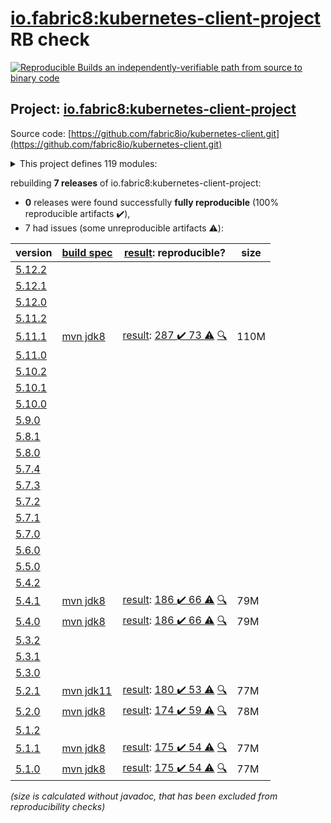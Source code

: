 [io.fabric8:kubernetes-client-project](https://search.maven.org/artifact/io.fabric8/kubernetes-client-project/) RB check
=======

[![Reproducible Builds](https://reproducible-builds.org/images/logos/rb.svg) an independently-verifiable path from source to binary code](https://reproducible-builds.org/)

## Project: [io.fabric8:kubernetes-client-project](https://search.maven.org/artifact/io.fabric8/kubernetes-client-project/)

Source code: [https://github.com/fabric8io/kubernetes-client.git](https://github.com/fabric8io/kubernetes-client.git)

<details><summary>This project defines 119 modules:</summary>

* [io.fabric8.kubernetes:karaf](https://search.maven.org/artifact/io.fabric8.kubernetes/karaf/)
* [io.fabric8.kubernetes:kubernetes-karaf](https://search.maven.org/artifact/io.fabric8.kubernetes/kubernetes-karaf/)
* [io.fabric8.kubernetes:kubernetes-karaf-itests](https://search.maven.org/artifact/io.fabric8.kubernetes/kubernetes-karaf-itests/)
* [io.fabric8.kubernetes:platforms](https://search.maven.org/artifact/io.fabric8.kubernetes/platforms/)
* [io.fabric8:camel-k-client](https://search.maven.org/artifact/io.fabric8/camel-k-client/)
* [io.fabric8:camel-k-extension-pom](https://search.maven.org/artifact/io.fabric8/camel-k-extension-pom/)
* [io.fabric8:camel-k-mock](https://search.maven.org/artifact/io.fabric8/camel-k-mock/)
* [io.fabric8:camel-k-model-v1](https://search.maven.org/artifact/io.fabric8/camel-k-model-v1/)
* [io.fabric8:camel-k-model-v1alpha1](https://search.maven.org/artifact/io.fabric8/camel-k-model-v1alpha1/)
* [io.fabric8:camel-k-tests](https://search.maven.org/artifact/io.fabric8/camel-k-tests/)
* [io.fabric8:certmanager-client](https://search.maven.org/artifact/io.fabric8/certmanager-client/)
* [io.fabric8:certmanager-examples](https://search.maven.org/artifact/io.fabric8/certmanager-examples/)
* [io.fabric8:certmanager-extension-pom](https://search.maven.org/artifact/io.fabric8/certmanager-extension-pom/)
* [io.fabric8:certmanager-model-v1](https://search.maven.org/artifact/io.fabric8/certmanager-model-v1/)
* [io.fabric8:certmanager-model-v1alpha2](https://search.maven.org/artifact/io.fabric8/certmanager-model-v1alpha2/)
* [io.fabric8:certmanager-model-v1alpha3](https://search.maven.org/artifact/io.fabric8/certmanager-model-v1alpha3/)
* [io.fabric8:certmanager-model-v1beta1](https://search.maven.org/artifact/io.fabric8/certmanager-model-v1beta1/)
* [io.fabric8:certmanager-server-mock](https://search.maven.org/artifact/io.fabric8/certmanager-server-mock/)
* [io.fabric8:certmanager-tests](https://search.maven.org/artifact/io.fabric8/certmanager-tests/)
* [io.fabric8:chaosmesh](https://search.maven.org/artifact/io.fabric8/chaosmesh/)
* [io.fabric8:chaosmesh-client](https://search.maven.org/artifact/io.fabric8/chaosmesh-client/)
* [io.fabric8:chaosmesh-examples](https://search.maven.org/artifact/io.fabric8/chaosmesh-examples/)
* [io.fabric8:chaosmesh-model](https://search.maven.org/artifact/io.fabric8/chaosmesh-model/)
* [io.fabric8:chaosmesh-server-mock](https://search.maven.org/artifact/io.fabric8/chaosmesh-server-mock/)
* [io.fabric8:chaosmesh-tests](https://search.maven.org/artifact/io.fabric8/chaosmesh-tests/)
* [io.fabric8:crd-generator](https://search.maven.org/artifact/io.fabric8/crd-generator/)
* [io.fabric8:crd-generator-api](https://search.maven.org/artifact/io.fabric8/crd-generator-api/)
* [io.fabric8:crd-generator-apt](https://search.maven.org/artifact/io.fabric8/crd-generator-apt/)
* [io.fabric8:crd-generator-parent](https://search.maven.org/artifact/io.fabric8/crd-generator-parent/)
* [io.fabric8:istio-client](https://search.maven.org/artifact/io.fabric8/istio-client/)
* [io.fabric8:istio-examples](https://search.maven.org/artifact/io.fabric8/istio-examples/)
* [io.fabric8:istio-extension-pom](https://search.maven.org/artifact/io.fabric8/istio-extension-pom/)
* [io.fabric8:istio-model-v1alpha3](https://search.maven.org/artifact/io.fabric8/istio-model-v1alpha3/)
* [io.fabric8:istio-model-v1beta1](https://search.maven.org/artifact/io.fabric8/istio-model-v1beta1/)
* [io.fabric8:istio-server-mock](https://search.maven.org/artifact/io.fabric8/istio-server-mock/)
* [io.fabric8:istio-tests](https://search.maven.org/artifact/io.fabric8/istio-tests/)
* [io.fabric8:knative-client](https://search.maven.org/artifact/io.fabric8/knative-client/)
* [io.fabric8:knative-examples](https://search.maven.org/artifact/io.fabric8/knative-examples/)
* [io.fabric8:knative-extension-pom](https://search.maven.org/artifact/io.fabric8/knative-extension-pom/)
* [io.fabric8:knative-mock](https://search.maven.org/artifact/io.fabric8/knative-mock/)
* [io.fabric8:knative-model](https://search.maven.org/artifact/io.fabric8/knative-model/)
* [io.fabric8:knative-tests](https://search.maven.org/artifact/io.fabric8/knative-tests/)
* [io.fabric8:kubernetes-client](https://search.maven.org/artifact/io.fabric8/kubernetes-client/)
* [io.fabric8:kubernetes-client-project](https://search.maven.org/artifact/io.fabric8/kubernetes-client-project/)
* [io.fabric8:kubernetes-examples](https://search.maven.org/artifact/io.fabric8/kubernetes-examples/)
* [io.fabric8:kubernetes-extensions](https://search.maven.org/artifact/io.fabric8/kubernetes-extensions/)
* [io.fabric8:kubernetes-model](https://search.maven.org/artifact/io.fabric8/kubernetes-model/)
* [io.fabric8:kubernetes-model-admissionregistration](https://search.maven.org/artifact/io.fabric8/kubernetes-model-admissionregistration/)
* [io.fabric8:kubernetes-model-apiextensions](https://search.maven.org/artifact/io.fabric8/kubernetes-model-apiextensions/)
* [io.fabric8:kubernetes-model-apps](https://search.maven.org/artifact/io.fabric8/kubernetes-model-apps/)
* [io.fabric8:kubernetes-model-autoscaling](https://search.maven.org/artifact/io.fabric8/kubernetes-model-autoscaling/)
* [io.fabric8:kubernetes-model-batch](https://search.maven.org/artifact/io.fabric8/kubernetes-model-batch/)
* [io.fabric8:kubernetes-model-certificates](https://search.maven.org/artifact/io.fabric8/kubernetes-model-certificates/)
* [io.fabric8:kubernetes-model-common](https://search.maven.org/artifact/io.fabric8/kubernetes-model-common/)
* [io.fabric8:kubernetes-model-coordination](https://search.maven.org/artifact/io.fabric8/kubernetes-model-coordination/)
* [io.fabric8:kubernetes-model-core](https://search.maven.org/artifact/io.fabric8/kubernetes-model-core/)
* [io.fabric8:kubernetes-model-discovery](https://search.maven.org/artifact/io.fabric8/kubernetes-model-discovery/)
* [io.fabric8:kubernetes-model-events](https://search.maven.org/artifact/io.fabric8/kubernetes-model-events/)
* [io.fabric8:kubernetes-model-extensions](https://search.maven.org/artifact/io.fabric8/kubernetes-model-extensions/)
* [io.fabric8:kubernetes-model-flowcontrol](https://search.maven.org/artifact/io.fabric8/kubernetes-model-flowcontrol/)
* [io.fabric8:kubernetes-model-generator](https://search.maven.org/artifact/io.fabric8/kubernetes-model-generator/)
* [io.fabric8:kubernetes-model-jsonschema2pojo](https://search.maven.org/artifact/io.fabric8/kubernetes-model-jsonschema2pojo/)
* [io.fabric8:kubernetes-model-metrics](https://search.maven.org/artifact/io.fabric8/kubernetes-model-metrics/)
* [io.fabric8:kubernetes-model-networking](https://search.maven.org/artifact/io.fabric8/kubernetes-model-networking/)
* [io.fabric8:kubernetes-model-node](https://search.maven.org/artifact/io.fabric8/kubernetes-model-node/)
* [io.fabric8:kubernetes-model-policy](https://search.maven.org/artifact/io.fabric8/kubernetes-model-policy/)
* [io.fabric8:kubernetes-model-rbac](https://search.maven.org/artifact/io.fabric8/kubernetes-model-rbac/)
* [io.fabric8:kubernetes-model-scheduling](https://search.maven.org/artifact/io.fabric8/kubernetes-model-scheduling/)
* [io.fabric8:kubernetes-model-storageclass](https://search.maven.org/artifact/io.fabric8/kubernetes-model-storageclass/)
* [io.fabric8:kubernetes-openshift-uberjar](https://search.maven.org/artifact/io.fabric8/kubernetes-openshift-uberjar/)
* [io.fabric8:kubernetes-server-mock](https://search.maven.org/artifact/io.fabric8/kubernetes-server-mock/)
* [io.fabric8:kubernetes-test](https://search.maven.org/artifact/io.fabric8/kubernetes-test/)
* [io.fabric8:model-annotator](https://search.maven.org/artifact/io.fabric8/model-annotator/)
* [io.fabric8:openshift-client](https://search.maven.org/artifact/io.fabric8/openshift-client/)
* [io.fabric8:openshift-model](https://search.maven.org/artifact/io.fabric8/openshift-model/)
* [io.fabric8:openshift-model-clusterautoscaling](https://search.maven.org/artifact/io.fabric8/openshift-model-clusterautoscaling/)
* [io.fabric8:openshift-model-console](https://search.maven.org/artifact/io.fabric8/openshift-model-console/)
* [io.fabric8:openshift-model-machine](https://search.maven.org/artifact/io.fabric8/openshift-model-machine/)
* [io.fabric8:openshift-model-machineconfig](https://search.maven.org/artifact/io.fabric8/openshift-model-machineconfig/)
* [io.fabric8:openshift-model-miscellaneous](https://search.maven.org/artifact/io.fabric8/openshift-model-miscellaneous/)
* [io.fabric8:openshift-model-monitoring](https://search.maven.org/artifact/io.fabric8/openshift-model-monitoring/)
* [io.fabric8:openshift-model-operator](https://search.maven.org/artifact/io.fabric8/openshift-model-operator/)
* [io.fabric8:openshift-model-operatorhub](https://search.maven.org/artifact/io.fabric8/openshift-model-operatorhub/)
* [io.fabric8:openshift-model-storageversionmigrator](https://search.maven.org/artifact/io.fabric8/openshift-model-storageversionmigrator/)
* [io.fabric8:openshift-model-tuned](https://search.maven.org/artifact/io.fabric8/openshift-model-tuned/)
* [io.fabric8:openshift-model-whereabouts](https://search.maven.org/artifact/io.fabric8/openshift-model-whereabouts/)
* [io.fabric8:openshift-server-mock](https://search.maven.org/artifact/io.fabric8/openshift-server-mock/)
* [io.fabric8:service-catalog](https://search.maven.org/artifact/io.fabric8/service-catalog/)
* [io.fabric8:service-catalog-examples](https://search.maven.org/artifact/io.fabric8/service-catalog-examples/)
* [io.fabric8:servicecatalog-client](https://search.maven.org/artifact/io.fabric8/servicecatalog-client/)
* [io.fabric8:servicecatalog-model](https://search.maven.org/artifact/io.fabric8/servicecatalog-model/)
* [io.fabric8:servicecatalog-server-mock](https://search.maven.org/artifact/io.fabric8/servicecatalog-server-mock/)
* [io.fabric8:servicecatalog-tests](https://search.maven.org/artifact/io.fabric8/servicecatalog-tests/)
* [io.fabric8:tekton-client](https://search.maven.org/artifact/io.fabric8/tekton-client/)
* [io.fabric8:tekton-examples](https://search.maven.org/artifact/io.fabric8/tekton-examples/)
* [io.fabric8:tekton-extension-pom](https://search.maven.org/artifact/io.fabric8/tekton-extension-pom/)
* [io.fabric8:tekton-mock](https://search.maven.org/artifact/io.fabric8/tekton-mock/)
* [io.fabric8:tekton-model-triggers](https://search.maven.org/artifact/io.fabric8/tekton-model-triggers/)
* [io.fabric8:tekton-model-v1alpha1](https://search.maven.org/artifact/io.fabric8/tekton-model-v1alpha1/)
* [io.fabric8:tekton-model-v1beta1](https://search.maven.org/artifact/io.fabric8/tekton-model-v1beta1/)
* [io.fabric8:tekton-tests](https://search.maven.org/artifact/io.fabric8/tekton-tests/)
* [io.fabric8:verticalpodautoscaler-client](https://search.maven.org/artifact/io.fabric8/verticalpodautoscaler-client/)
* [io.fabric8:verticalpodautoscaler-examples](https://search.maven.org/artifact/io.fabric8/verticalpodautoscaler-examples/)
* [io.fabric8:verticalpodautoscaler-extension-pom](https://search.maven.org/artifact/io.fabric8/verticalpodautoscaler-extension-pom/)
* [io.fabric8:verticalpodautoscaler-model-v1](https://search.maven.org/artifact/io.fabric8/verticalpodautoscaler-model-v1/)
* [io.fabric8:verticalpodautoscaler-server-mock](https://search.maven.org/artifact/io.fabric8/verticalpodautoscaler-server-mock/)
* [io.fabric8:verticalpodautoscaler-tests](https://search.maven.org/artifact/io.fabric8/verticalpodautoscaler-tests/)
* [io.fabric8:volcano-client](https://search.maven.org/artifact/io.fabric8/volcano-client/)
* [io.fabric8:volcano-examples](https://search.maven.org/artifact/io.fabric8/volcano-examples/)
* [io.fabric8:volcano-extension-pom](https://search.maven.org/artifact/io.fabric8/volcano-extension-pom/)
* [io.fabric8:volcano-model-v1beta1](https://search.maven.org/artifact/io.fabric8/volcano-model-v1beta1/)
* [io.fabric8:volcano-server-mock](https://search.maven.org/artifact/io.fabric8/volcano-server-mock/)
* [io.fabric8:volcano-tests](https://search.maven.org/artifact/io.fabric8/volcano-tests/)
* [io.fabric8:volumesnapshot](https://search.maven.org/artifact/io.fabric8/volumesnapshot/)
* [io.fabric8:volumesnapshot-client](https://search.maven.org/artifact/io.fabric8/volumesnapshot-client/)
* [io.fabric8:volumesnapshot-examples](https://search.maven.org/artifact/io.fabric8/volumesnapshot-examples/)
* [io.fabric8:volumesnapshot-model](https://search.maven.org/artifact/io.fabric8/volumesnapshot-model/)
* [io.fabric8:volumesnapshot-server-mock](https://search.maven.org/artifact/io.fabric8/volumesnapshot-server-mock/)
* [io.fabric8:volumesnapshot-tests](https://search.maven.org/artifact/io.fabric8/volumesnapshot-tests/)
</details>

rebuilding **7 releases** of io.fabric8:kubernetes-client-project:
- **0** releases were found successfully **fully reproducible** (100% reproducible artifacts :heavy_check_mark:),
- 7 had issues (some unreproducible artifacts :warning:):

| version | [build spec](/BUILDSPEC.md) | [result](https://reproducible-builds.org/docs/jvm/): reproducible? | size |
| -- | --------- | ------ | -- |
| [5.12.2](https://search.maven.org/artifact/io.fabric8/kubernetes-client-project/5.12.2/pom) | | | |
| [5.12.1](https://search.maven.org/artifact/io.fabric8/kubernetes-client-project/5.12.1/pom) | | | |
| [5.12.0](https://search.maven.org/artifact/io.fabric8/kubernetes-client-project/5.12.0/pom) | | | |
| [5.11.2](https://search.maven.org/artifact/io.fabric8/kubernetes-client-project/5.11.2/pom) | | | |
| [5.11.1](https://search.maven.org/artifact/io.fabric8/kubernetes-client-project/5.11.1/pom) | [mvn jdk8](kubernetes-client-5.11.1.buildspec) | [result](kubernetes-client-project-5.11.1.buildinfo): [287 :heavy_check_mark:  73 :warning:](kubernetes-client-project-5.11.1.buildcompare) [:mag:](kubernetes-client-project-5.11.1.diffoscope) | 110M |
| [5.11.0](https://search.maven.org/artifact/io.fabric8/kubernetes-client-project/5.11.0/pom) | | | |
| [5.10.2](https://search.maven.org/artifact/io.fabric8/kubernetes-client-project/5.10.2/pom) | | | |
| [5.10.1](https://search.maven.org/artifact/io.fabric8/kubernetes-client-project/5.10.1/pom) | | | |
| [5.10.0](https://search.maven.org/artifact/io.fabric8/kubernetes-client-project/5.10.0/pom) | | | |
| [5.9.0](https://search.maven.org/artifact/io.fabric8/kubernetes-client-project/5.9.0/pom) | | | |
| [5.8.1](https://search.maven.org/artifact/io.fabric8/kubernetes-client-project/5.8.1/pom) | | | |
| [5.8.0](https://search.maven.org/artifact/io.fabric8/kubernetes-client-project/5.8.0/pom) | | | |
| [5.7.4](https://search.maven.org/artifact/io.fabric8/kubernetes-client-project/5.7.4/pom) | | | |
| [5.7.3](https://search.maven.org/artifact/io.fabric8/kubernetes-client-project/5.7.3/pom) | | | |
| [5.7.2](https://search.maven.org/artifact/io.fabric8/kubernetes-client-project/5.7.2/pom) | | | |
| [5.7.1](https://search.maven.org/artifact/io.fabric8/kubernetes-client-project/5.7.1/pom) | | | |
| [5.7.0](https://search.maven.org/artifact/io.fabric8/kubernetes-client-project/5.7.0/pom) | | | |
| [5.6.0](https://search.maven.org/artifact/io.fabric8/kubernetes-client-project/5.6.0/pom) | | | |
| [5.5.0](https://search.maven.org/artifact/io.fabric8/kubernetes-client-project/5.5.0/pom) | | | |
| [5.4.2](https://search.maven.org/artifact/io.fabric8/kubernetes-client-project/5.4.2/pom) | | | |
| [5.4.1](https://search.maven.org/artifact/io.fabric8/kubernetes-client-project/5.4.1/pom) | [mvn jdk8](kubernetes-client-5.4.1.buildspec) | [result](kubernetes-client-project-5.4.1.buildinfo): [186 :heavy_check_mark:  66 :warning:](kubernetes-client-project-5.4.1.buildcompare) [:mag:](kubernetes-client-project-5.4.1.diffoscope) | 79M |
| [5.4.0](https://search.maven.org/artifact/io.fabric8/kubernetes-client-project/5.4.0/pom) | [mvn jdk8](kubernetes-client-5.4.0.buildspec) | [result](kubernetes-client-project-5.4.0.buildinfo): [186 :heavy_check_mark:  66 :warning:](kubernetes-client-project-5.4.0.buildcompare) [:mag:](kubernetes-client-project-5.4.0.diffoscope) | 79M |
| [5.3.2](https://search.maven.org/artifact/io.fabric8/kubernetes-client-project/5.3.2/pom) | | | |
| [5.3.1](https://search.maven.org/artifact/io.fabric8/kubernetes-client-project/5.3.1/pom) | | | |
| [5.3.0](https://search.maven.org/artifact/io.fabric8/kubernetes-client-project/5.3.0/pom) | | | |
| [5.2.1](https://search.maven.org/artifact/io.fabric8/kubernetes-client-project/5.2.1/pom) | [mvn jdk11](kubernetes-client-5.2.1.buildspec) | [result](kubernetes-client-project-5.2.1.buildinfo): [180 :heavy_check_mark:  53 :warning:](kubernetes-client-project-5.2.1.buildcompare) [:mag:](https://github.com/jvm-repo-rebuild/reproducible-central/blob/master/content/io/fabric8/kubernetes-client/kubernetes-client-project-5.2.1.diffoscope) | 77M |
| [5.2.0](https://search.maven.org/artifact/io.fabric8/kubernetes-client-project/5.2.0/pom) | [mvn jdk8](kubernetes-client-5.2.0.buildspec) | [result](kubernetes-client-project-5.2.0.buildinfo): [174 :heavy_check_mark:  59 :warning:](kubernetes-client-project-5.2.0.buildcompare) [:mag:](https://github.com/jvm-repo-rebuild/reproducible-central/blob/master/content/io/fabric8/kubernetes-client/kubernetes-client-project-5.2.0.diffoscope) | 78M |
| [5.1.2](https://search.maven.org/artifact/io.fabric8/kubernetes-client-project/5.1.2/pom) | | | |
| [5.1.1](https://search.maven.org/artifact/io.fabric8/kubernetes-client-project/5.1.1/pom) | [mvn jdk8](kubernetes-client-5.1.1.buildspec) | [result](kubernetes-client-project-5.1.1.buildinfo): [175 :heavy_check_mark:  54 :warning:](kubernetes-client-project-5.1.1.buildcompare) [:mag:](https://github.com/jvm-repo-rebuild/reproducible-central/blob/master/content/io/fabric8/kubernetes-client/kubernetes-client-project-5.1.1.diffoscope) | 77M |
| [5.1.0](https://search.maven.org/artifact/io.fabric8/kubernetes-client-project/5.1.0/pom) | [mvn jdk8](kubernetes-client-5.1.0.buildspec) | [result](kubernetes-client-project-5.1.0.buildinfo): [175 :heavy_check_mark:  54 :warning:](kubernetes-client-project-5.1.0.buildcompare) [:mag:](https://github.com/jvm-repo-rebuild/reproducible-central/blob/master/content/io/fabric8/kubernetes-client/kubernetes-client-project-5.1.0.diffoscope) | 77M |

<i>(size is calculated without javadoc, that has been excluded from reproducibility checks)</i>
